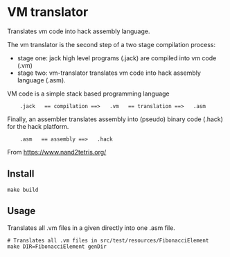 # VM translator

Translates vm code into hack assembly language.

The vm translator is the second step of a two stage compilation process:
- stage one: jack high level programs (.jack) are compiled into vm code (.vm)
- stage two: vm-translator translates vm code into hack assembly language (.asm).

VM code is a simple stack based programming language

```
    .jack   == compilation ==>   .vm   == translation ==>   .asm 
```

Finally, an assembler translates assembly into (pseudo) binary code (.hack) for the hack platform.

```
    .asm   == assembly ==>   .hack
```

From https://www.nand2tetris.org/


## Install

```
make build
```


## Usage

Translates all .vm files in a given directly into one .asm file.

```
# Translates all .vm files in src/test/resources/FibonacciElement
make DIR=FibonacciElement genDir
```

